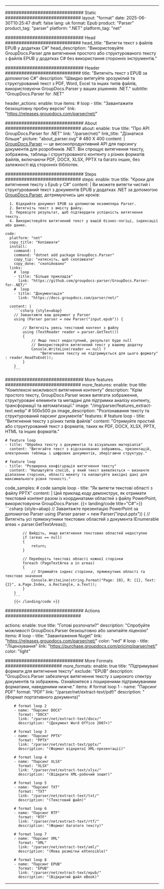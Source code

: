 


---
############################# Static ############################
layout: "format"
date:  2025-06-30T10:25:47
draft: false
lang: uk
format: Epub
product: "Parser"
product_tag: "parser"
platform: ".NET"
platform_tag: "net"

############################# Head ############################
head_title: "Витягти текст з файлів EPUB у додатках C#"
head_description: "Використовуйте GroupDocs.Parser для витягнення простого або структурованого тексту з файлів EPUB у додатках C# без використання сторонніх інструментів."

############################# Header ############################
title: "Витягніть текст з EPUB за допомогою C#" 
description: "Швидко витягуйте зрозумілий та структурований текст з PDF, Word, Excel та інших типів файлів, використовуючи GroupDocs.Parser у ваших рішеннях .NET."
subtitle: "GroupDocs.Parser for .NET" 

header_actions:
  enable: true
  items:
    #  loop
    - title: "Завантажити безкоштовну пробну версію"
      link: "https://releases.groupdocs.com/parser/net/"
      
############################# About ############################
about:
    enable: true
    title: "Про API GroupDocs.Parser for .NET"
    link: "/parser/net/"
    link_title: "Дізнатися більше"
    picture: "about_parser.svg" # 480 X 400
    content: |
       [GroupDocs.Parser](/parser/net/) — це високопродуктивний API для парсингу документів для розробників .NET. Він спрощує витягнення тексту, зображень, таблиць і структурованого контенту з різних форматів файлів, включаючи PDF, DOCX, XLSX, PPTX та багато інших, без залежності від сторонніх бібліотек.

############################# Steps ############################
steps:
    enable: true
    title: "Кроки для витягнення тексту з Epub у C#"
    content: |
      Ви можете витягти чистий і структурований текст з документів EPUB у додатках .NET за допомогою [GroupDocs.Parser](/parser/net/), дотримуючись цих кроків:
      
      1. Відкрийте документ EPUB за допомогою екземпляра Parser.
      2. Витягніть текст з вмісту файлу.
      3. Перевірте результат, щоб підтвердити успішність витягнення тексту.
      4. Використовуйте витягнений текст у вашій бізнес-логіці, індексації або даних.
   
    code:
      platform: "net"
      copy_title: "Копіювати"
      install:
        command: |
        command: "dotnet add package GroupDocs.Parser"
        copy_tip: "натисніть, щоб скопіювати"
        copy_done: "скопійовано"
      links:
        #  loop
        - title: "Більше прикладів"
          link: "https://github.com/groupdocs-parser/GroupDocs.Parser-for-.NET/"
        #  loop
        - title: "Документація"
          link: "https://docs.groupdocs.com/parser/net/"
          
      content: |
        ```csharp {style=abap}
        // Завантажте ваш документ у Parser
        using (Parser parser = new Parser("input.epub")) {

            // Витягніть увесь текстовий контент з файлу
            using (TextReader reader = parser.GetText()) 
            {
                // Якщо текст недоступний, результат буде null
                // Використовуйте витягнений текст у вашому додатку
                Console.WriteLine(reader == null ? 
                    "Витягнення тексту не підтримується для цього формату" : reader.ReadToEnd());
            }
        }
        ```  

############################# More features ############################
more_features:
  enable: true
  title: "Комплексні можливості витягнення контенту"
  description: "Крім простого тексту, GroupDocs.Parser може витягати зображення, структуровані елементи та метадані для підтримки аналізу контенту, трансформації та автоматизації."
  image: "/img/parser/features_extract-text.webp" # 500x500 px
  image_description: "Розпізнавання тексту та структурований парсинг документів"
  features:
    # feature loop
    - title: "Витягнення тексту з різних типів файлів"
      content: "Отримуйте простий або структурований текст з форматів, таких як PDF, DOCX, XLSX, PPTX, HTML та інших форматів."

    # feature loop
    - title: "Обробка тексту з документів та візуальних матеріалів"
      content: "Витягайте текст з відсканованих зображень, презентацій, електронних таблиць і цифрових документів, зберігаючи структуру."

    # feature loop
    - title: "Розширена конфігурація витягнення тексту"
      content: "Налаштуйте спосіб, у який текст виявляється — визначте діапазони сторінок, області макету та налаштуйте вихідні дані для максимального рівня точності."
      
  code_samples:
    # code sample loop
    - title: "Як витягти текстові області з файлу PPTX"
      content: |
        Цей приклад коду демонструє, як отримати текстовий контент разом із координатами областей з файлу PowerPoint, використовуючи GroupDocs.Parser.
        {{< landing/code title="C#">}}
        ```csharp {style=abap}
        //  Завантажте презентацію PowerPoint за допомогою Parser
        using (Parser parser = new Parser("input.pptx"))
        {
            // Витягніть усі прямокутники текстових областей з документа
            IEnumerable<PageTextArea> areas = parser.GetTextAreas();

            // Вийдіть, якщо витягнення текстових областей недоступне
            if (areas == null)
            {
                return;
            }

            // Переберіть текстові області кожної сторінки
            foreach (PageTextArea a in areas)
            {
                // Отримайте індекс сторінки, прямокутник області та текстове значення
                Console.WriteLine(string.Format("Page: {0}, R: {1}, Text: {2}", a.Page.Index, a.Rectangle, a.Text));
            }
        }
        ```
        {{< /landing/code >}}


############################# Actions ############################

actions:
  enable: true
  title: "Готові розпочати?"
  description: "Спробуйте можливості GroupDocs.Parser безкоштовно або запитайте ліцензію"
  items:
    #  loop
    - title: "Завантаження Nuget"
      link: "https://releases.groupdocs.com/parser/net/"
      color: "red"
        #  loop
    - title: "Ліцензування"
      link: "https://purchase.groupdocs.com/pricing/parser/net/"
      color: "light"


############################# More Formats #####################
more_formats:
    enable: true
    title: "Підтримувані формати для витягнення тексту"
    exclude: "EPUB"
    description: "GroupDocs.Parser забезпечує витягнення тексту з широкого спектру документів та зображень. Ознайомтеся з поширеними підтримуваними форматами, наведеними нижче."
    items: 
        # format loop 1
        - name: "Парсинг PDF"
          format: "PDF"
          link: "/parser/net/extract-text/pdf/"
          description: "(Формат портативного документа)"
          
        # format loop 2
        - name: "Парсинг DOCX"
          format: "DOCX"
          link: "/parser/net/extract-text/docx/"
          description: "(Документ Word Office 2007+)"
          
        # format loop 3
        - name: "Парсинг PPTX"
          format: "PPTX"
          link: "/parser/net/extract-text/pptx/"
          description: "(Формат відкритої XML-презентації)"
          
        # format loop 4
        - name: "Парсинг XLSX"
          format: "XLSX"
          link: "/parser/net/extract-text/xlsx/"
          description: "(Відкрите XML-робочий зошит)"
          
        # format loop 5
        - name: "Парсинг TXT"
          format: "TXT"
          link: "/parser/net/extract-text/txt/"
          description: "(Текстовий файл)"
          
        # format loop 6
        - name: "Парсинг RTF"
          format: "RTF"
          link: "/parser/net/extract-text/rtf/"
          description: "(Формат багатого тексту)"
          
        # format loop 7
        - name: "Парсинг XML"
          format: "XML"
          link: "/parser/net/extract-text/xml/"
          description: "(Мова розмітки eXtensible)"
          
        # format loop 8
        - name: "Парсинг EPUB"
          format: "EPUB"
          link: "/parser/net/extract-text/epub/"
          description: "(Відкритий файл eBook)"
         
          

---